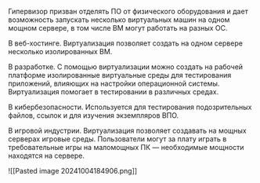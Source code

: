 Гипервизор призван отделять ПО от физического оборудования и дает возможность запускать несколько виртуальных машин на одном мощном сервере, в том числе ВМ могут работать на разных ОС.

В веб-хостинге. Виртуализация позволяет создать на одном сервере несколько изолированных ВМ.

В разработке. С помощью виртуализации можно создать на рабочей платформе изолированные виртуальные среды для тестирования приложений, влияющих на настройки операционной системы. Виртуализация помогает в тестировании в различных средах.

В кибербезопасности. Используется для тестирования подозрительных файлов, ссылок и для изучения экземпляров ВПО.

В игровой индустрии. Виртуализация позволяет создавать на мощных серверах игровые среды. Пользователи могут за плату играть в требовательные игры на маломощных ПК — необходимые мощности находятся на сервере.

![[Pasted image 20241004184906.png]]
